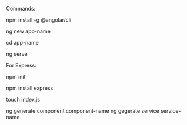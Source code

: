 Commands:

npm install -g @angular/cli

ng new app-name

cd app-name

ng serve

For Express:

npm init

npm install express

touch index.js

ng generate component component-name ng gegerate service service-name
